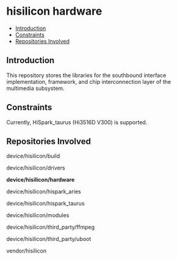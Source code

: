 # hisilicon hardware<a name="EN-US_TOPIC_0000001130361109"></a>

-   [Introduction](#section469617221261)
-   [Constraints](#section12212842173518)
-   [Repositories Involved](#section641143415335)

## Introduction<a name="section469617221261"></a>

This repository stores the libraries for the southbound interface implementation, framework, and chip interconnection layer of the multimedia subsystem.

## Constraints<a name="section12212842173518"></a>

Currently, HiSpark\_taurus \(Hi3516D V300\) is supported.

## Repositories Involved<a name="section641143415335"></a>

device/hisilicon/build

device/hisilicon/drivers

**device/hisilicon/hardware**

device/hisilicon/hispark\_aries

device/hisilicon/hispark\_taurus

device/hisilicon/modules

device/hisilicon/third\_party/ffmpeg

device/hisilicon/third\_party/uboot

vendor/hisilicon

